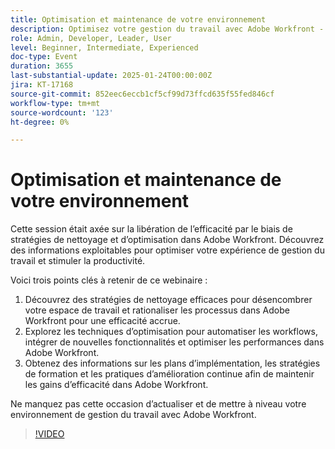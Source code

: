 ```yaml
---
title: Optimisation et maintenance de votre environnement
description: Optimisez votre gestion du travail avec Adobe Workfront - Stratégies de nettoyage et d’optimisation pour une efficacité accrue
role: Admin, Developer, Leader, User
level: Beginner, Intermediate, Experienced
doc-type: Event
duration: 3655
last-substantial-update: 2025-01-24T00:00:00Z
jira: KT-17168
source-git-commit: 852eec6eccb1cf5cf99d73ffcd635f55fed846cf
workflow-type: tm+mt
source-wordcount: '123'
ht-degree: 0%

---
```



# Optimisation et maintenance de votre environnement

Cette session était axée sur la libération de l’efficacité par le biais de stratégies de nettoyage et d’optimisation dans Adobe Workfront. Découvrez des informations exploitables pour optimiser votre expérience de gestion du travail et stimuler la productivité.

Voici trois points clés à retenir de ce webinaire :

1. Découvrez des stratégies de nettoyage efficaces pour désencombrer votre espace de travail et rationaliser les processus dans Adobe Workfront pour une efficacité accrue.
2. Explorez les techniques d’optimisation pour automatiser les workflows, intégrer de nouvelles fonctionnalités et optimiser les performances dans Adobe Workfront.
3. Obtenez des informations sur les plans d’implémentation, les stratégies de formation et les pratiques d’amélioration continue afin de maintenir les gains d’efficacité dans Adobe Workfront.

Ne manquez pas cette occasion d’actualiser et de mettre à niveau votre environnement de gestion du travail avec Adobe Workfront.

>[!VIDEO](https://video.tv.adobe.com/v/3443024/?learn=on&enablevpops)
